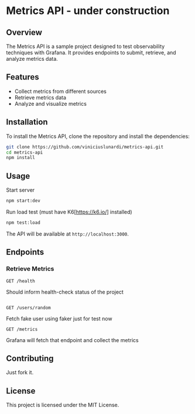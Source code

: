 # Metrics API - under construction 

## Overview
The Metrics API is a sample project designed to test observability techniques with Grafana. It provides endpoints to submit, retrieve, and analyze metrics data.

## Features
- Collect metrics from different sources
- Retrieve metrics data
- Analyze and visualize metrics

## Installation
To install the Metrics API, clone the repository and install the dependencies:

```bash
git clone https://github.com/viniciuslunardi/metrics-api.git
cd metrics-api
npm install
```

## Usage
Start server

```bash
npm start:dev
```

Run load test (must have K6[https://k6.io/] installed)

```bash
npm test:load 
```


The API will be available at `http://localhost:3000`.

## Endpoints

### Retrieve Metrics
```
GET /health
```
Should inform health-check status of the project
```

GET /users/random
```
Fetch fake user using faker just for test now

```
GET /metrics
```
Grafana will fetch that endpoint and collect the metrics

## Contributing
Just fork it.

## License
This project is licensed under the MIT License.